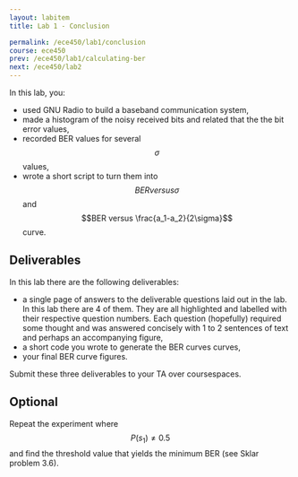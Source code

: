 ```yaml
---
layout: labitem
title: Lab 1 - Conclusion

permalink: /ece450/lab1/conclusion
course: ece450
prev: /ece450/lab1/calculating-ber
next: /ece450/lab2
---
```


In this lab, you:

- used GNU Radio to build a baseband communication system,
- made a histogram of the noisy received bits and related that the the bit error values,
- recorded BER values for several $$\sigma$$ values,
- wrote a short script to turn them into $$BER versus \sigma$$ and $$BER versus \frac{a_1-a_2}{2\sigma}$$ curve.

## Deliverables

In this lab there are the following deliverables:

- a single page of answers to the deliverable questions laid out in the lab. In this lab there are 4 of them. They are all highlighted and labelled with their respective question numbers. Each question (hopefully) required some thought and was answered concisely with 1 to 2 sentences of text and perhaps an accompanying figure,
- a short code you wrote to generate the BER curves curves,
- your final BER curve figures.

Submit these three deliverables to your TA over coursespaces.

## Optional

Repeat the experiment where $$P(s_1) \neq 0.5$$ and find the threshold value that yields the minimum BER (see Sklar problem 3.6).
